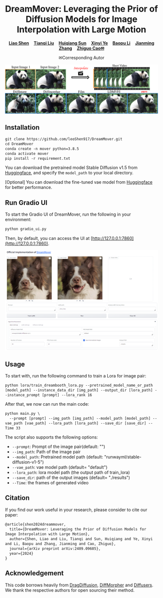 <p align="center">
  <h1 align="center">DreamMover: Leveraging the Prior of Diffusion Models for Image Interpolation with Large Motion</h1>
  <p align="center">
    <a href="https://leoshen917.github.io/"><strong>Liao Shen</strong></a>
    &nbsp;&nbsp;
    <a href="https://tqtqliu.github.io/"><strong>Tianqi Liu</strong></a>
    &nbsp;&nbsp;
    <a href="https://huiqiang-sun.github.io/"><strong>Huiqiang Sun</strong></a>
    &nbsp;&nbsp;
    <a href="https://scholar.google.com/citations?user=g_Y0w7MAAAAJ&hl"><strong>Xinyi Ye</strong></a>
    &nbsp;&nbsp;
    <a href="https://orcid.org/0000-0002-9032-3991"><strong>Baopu Li</strong></a>
    &nbsp;&nbsp;
    <a href="https://jimmie33.github.io/"><strong>Jianming Zhang</strong></a>
    &nbsp;&nbsp;
    <a href="http://english.aia.hust.edu.cn/info/1085/1528.htm"><strong>Zhiguo Cao<sep>✉</sep></strong></a>
  </p>
  <p align="center">
    <sep>✉</sep>Corresponding Autor
  </p>

  <div align="center">
        <img src="./assets/teaser.png", width="900">
  </div>
</p>

## Installation
```
git clone https://github.com/leoShen917/DreamMover.git
cd DreamMover
conda create -n mover python=3.8.5
conda activate mover
pip install -r requirement.txt
```
You can download the pretrained model Stable Diffusion v1.5 from [Huggingface](https://huggingface.co/runwayml/stable-diffusion-v1-5), and specify the `model_path` to your local directory.

[Optional] You can download the fine-tuned vae model from [Huggingface](https://huggingface.co/stabilityai/sd-vae-ft-mse) for better performance.

## Run Gradio UI
To start the Gradio UI of DreamMover, run the following in your environment:
```bash
python gradio_ui.py
```
Then, by default, you can access the UI at [http://127.0.0.1:7860](http://127.0.0.1:7860).

<div align="center">
  <img src="./assets/ui.png", width="900">
</div>

## Usage
To start with, run the following command to train a Lora for image pair:
```
python lora/train_dreambooth_lora.py --pretrained_model_name_or_path [model_path] --instance_data_dir [img_path] --output_dir [lora_path] --instance_prompt [prompt] --lora_rank 16
```

After that, we now can run the main code:
```
python main.py \
  --prompt [prompt] --img_path [img_path] --model_path [model_path] --vae_path [vae_path] --lora_path [lora_path] --save_dir [save_dir] --Time 33
```
The script also supports the following options:
- `--prompt`: Prompt of the image pair(default: "")
- `--img_path`: Path of the image pair
- `--model_path`: Pretrained model path (default: "runwayml/stable-diffusion-v1-5")
- `--vae_path`: vae model path (default= "default")
- `--lora_path`: lora model path (the output path of train_lora)
- `--save_dir`: path of the output images (default= "./results")
- `--Time`: the frames of generated video

## Citation

If you find our work useful in your research, please consider to cite our paper:

```
@article{shen2024dreammover,
  title={DreamMover: Leveraging the Prior of Diffusion Models for Image Interpolation with Large Motion},
  author={Shen, Liao and Liu, Tianqi and Sun, Huiqiang and Ye, Xinyi and Li, Baopu and Zhang, Jianming and Cao, Zhiguo},
  journal={arXiv preprint arXiv:2409.09605},
  year={2024}
}
```

## Acknowledgement
This code borrows heavily from [DragDiffusion](https://github.com/Yujun-Shi/DragDiffusion), [DiffMorpher](https://github.com/Kevin-thu/DiffMorpher) and [Diffusers](https://github.com/huggingface/diffusers). We thank the respective authors for open sourcing their method.
